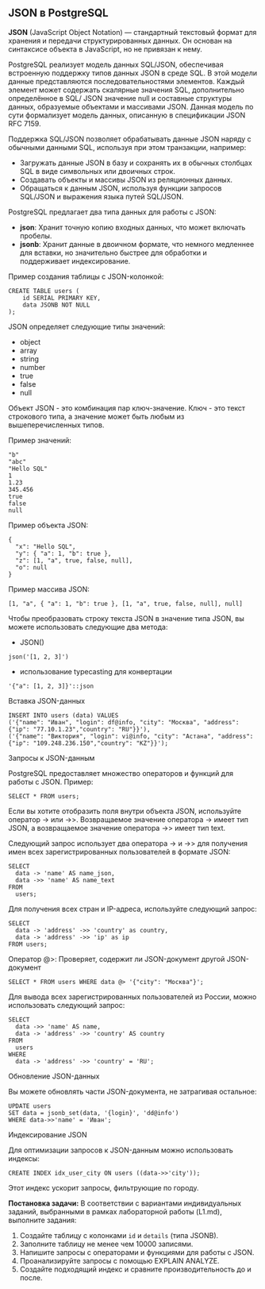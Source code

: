 ## JSON в PostgreSQL

__JSON__ (JavaScript Object Notation) — стандартный текстовый формат для хранения и передачи структурированных данных. Он основан на синтаксисе объекта в JavaScript, но не привязан к нему. 

PostgreSQL реализует модель данных SQL/JSON, обеспечивая встроенную поддержку типов данных JSON в среде SQL. 
В этой модели данные представляются последовательностями элементов. Каждый элемент может содержать скалярные значения SQL, дополнительно определённое в SQL/ JSON значение null и составные структуры данных, образуемые объектами и массивами JSON. 
Данная модель по сути формализует модель данных, описанную в спецификации JSON RFC 7159.

Поддержка SQL/JSON позволяет обрабатывать данные JSON наряду с обычными данными SQL, используя при этом транзакции, например:
* Загружать данные JSON в базу и сохранять их в обычных столбцах SQL в виде символьных или двоичных строк.
* Создавать объекты и массивы JSON из реляционных данных.
* Обращаться к данным JSON, используя функции запросов SQL/JSON и выражения языка путей SQL/JSON.

PostgreSQL предлагает два типа данных для работы с JSON:

* __json__: Хранит точную копию входных данных, что может включать пробелы.
* __jsonb__: Хранит данные в двоичном формате, что немного медленнее для вставки, но значительно быстрее для обработки и поддерживает индексирование.

Пример создания таблицы с JSON-колонкой:
```
CREATE TABLE users (
    id SERIAL PRIMARY KEY,
    data JSONB NOT NULL
);
```
JSON определяет следующие типы значений:

* object
* array
* string
* number
* true
* false
* null

Объект JSON - это комбинация пар ключ-значение. 
Ключ - это текст строкового типа, а значение может быть любым из вышеперечисленных типов.

Пример значений:
```
"b"
"abc"
"Hello SQL"
1
1.23
345.456
true
false
null
```
Пример объекта JSON:
```
{
  "x": "Hello SQL",
  "y": { "a": 1, "b": true },
  "z": [1, "a", true, false, null],
  "o": null
}

```
Пример массива JSON:
```
[1, "a", { "a": 1, "b": true }, [1, "a", true, false, null], null]

```
Чтобы преобразовать строку текста JSON в значение типа JSON, 
вы можете использовать следующие два метода:
* JSON()
```
json('[1, 2, 3]')

```
* использование typecasting для конвертации 
```
'{"a": [1, 2, 3]}'::json
```
Вставка JSON-данных
```
INSERT INTO users (data) VALUES 
('{"name": "Иван", "login": df@info, "city": "Москва", "address": {"ip": "77.10.1.23","country": "RU"}}'),
('{"name": "Виктория", "login": vi@info, "city": "Астана", "address": {"ip": "109.248.236.150","country": "KZ"}}');
```
Запросы к JSON-данным

PostgreSQL предоставляет множество операторов и функций для работы с JSON. 
Пример:
```
SELECT * FROM users;
```
Если вы хотите отобразить поля внутри объекта JSON, 
используйте оператор -> или ->>. Возвращаемое значение оператора -> имеет тип JSON, а возвращаемое значение оператора ->> имеет тип text.

Следующий запрос использует два оператора -> и ->> для получения имен всех зарегистрированных пользователей в формате JSON:
```
SELECT
  data -> 'name' AS name_json,
  data ->> 'name' AS name_text
FROM
  users;

```
Для получения всех стран и IP-адреса, используйте следующий запрос:
```
SELECT
  data -> 'address' ->> 'country' as country,
  data -> 'address' ->> 'ip' as ip
FROM users;

```

Оператор @>: Проверяет, содержит ли JSON-документ другой JSON-документ
```
SELECT * FROM users WHERE data @> '{"city": "Москва"}';
```

Для вывода всех зарегистрированных пользователей из России, можно использовать следующий запрос:
```
SELECT
  data ->> 'name' AS name,
  data -> 'address' ->> 'country' AS country
FROM
  users
WHERE
  data -> 'address' ->> 'country' = 'RU';

```

Обновление JSON-данных

Вы можете обновлять части JSON-документа, не затрагивая остальное:
```
UPDATE users 
SET data = jsonb_set(data, '{login}', 'dd@info')
WHERE data->>'name' = 'Иван';
```

Индексирование JSON

Для оптимизации запросов к JSON-данным можно использовать индексы:
```
CREATE INDEX idx_user_city ON users ((data->>'city'));
```

Этот индекс ускорит запросы, фильтрующие по городу.

__Постановка задачи:__ В соответствии с вариантами индивидуальных заданий, выбранными в рамках лабораторной работы (L1.md), выполните задания:
1. Создайте таблицу с колонками `id` и `details` (типа JSONB).
2. Заполните таблицу не менее чем 10000 записями.
3. Напишите запросы с операторами и функциями для работы с JSON.
4. Проанализируйте запросы с помощью EXPLAIN ANALYZE.
5. Создайте подходящий индекс и сравните производительность до и после.